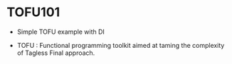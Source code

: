 # TOFU101

- Simple TOFU example with DI

- TOFU : Functional programming toolkit aimed at taming the complexity of Tagless Final approach.